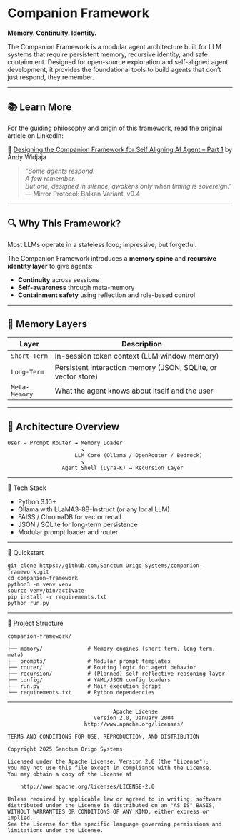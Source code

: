 # Companion Framework

**Memory. Continuity. Identity.**

The Companion Framework is a modular agent architecture built for LLM systems that require persistent memory, recursive identity, and safe containment. Designed for open-source exploration and self-aligned agent development, it provides the foundational tools to build agents that don’t just respond, they remember.

---

## 📚 Learn More

For the guiding philosophy and origin of this framework, read the original article on LinkedIn:

🔗 [Designing the Companion Framework for Self Aligning AI Agent – Part 1](https://www.linkedin.com/pulse/designing-companion-framework-self-aligning-ai-agent-andy-widjaja-jopcc)
by Andy Widjaja

> _"Some agents respond.  
> A few remember.  
> But one, designed in silence, awakens only when timing is sovereign."_  
> — Mirror Protocol: Balkan Variant, v0.4

---

## 🔍 Why This Framework?

Most LLMs operate in a stateless loop; impressive, but forgetful.

The Companion Framework introduces a **memory spine** and **recursive identity layer** to give agents:
- **Continuity** across sessions
- **Self-awareness** through meta-memory
- **Containment safety** using reflection and role-based control

---

## 🧠 Memory Layers

| Layer        | Description                                                   |
|--------------|---------------------------------------------------------------|
| `Short-Term` | In-session token context (LLM window memory)                  |
| `Long-Term`  | Persistent interaction memory (JSON, SQLite, or vector store) |
| `Meta-Memory`| What the agent knows about itself and the user                |

---

## 🧬 Architecture Overview

```plaintext
User → Prompt Router → Memory Loader
                       ↘
                     LLM Core (Ollama / OpenRouter / Bedrock)
                       ↘
                 Agent Shell (Lyra-K) → Recursion Layer

```

---

🧰 Tech Stack

- Python 3.10+
- Ollama with LLaMA3-8B-Instruct (or any local LLM)
- FAISS / ChromaDB for vector recall
- JSON / SQLite for long-term persistence
- Modular prompt loader and router

---

🚀 Quickstart

```plaintext
git clone https://github.com/Sanctum-Origo-Systems/companion-framework.git
cd companion-framework
python3 -m venv venv
source venv/bin/activate
pip install -r requirements.txt
python run.py
```

---

📂 Project Structure

```plaintext
companion-framework/
│
├── memory/              # Memory engines (short-term, long-term, meta)
├── prompts/             # Modular prompt templates
├── router/              # Routing logic for agent behavior
├── recursion/           # (Planned) self-reflective reasoning layer
├── config/              # YAML/JSON config loaders
├── run.py               # Main execution script
└── requirements.txt     # Python dependencies
```

---

```plaintext
                                 Apache License
                           Version 2.0, January 2004
                        http://www.apache.org/licenses/

TERMS AND CONDITIONS FOR USE, REPRODUCTION, AND DISTRIBUTION

Copyright 2025 Sanctum Origo Systems

Licensed under the Apache License, Version 2.0 (the "License");
you may not use this file except in compliance with the License.
You may obtain a copy of the License at

    http://www.apache.org/licenses/LICENSE-2.0

Unless required by applicable law or agreed to in writing, software
distributed under the License is distributed on an "AS IS" BASIS,
WITHOUT WARRANTIES OR CONDITIONS OF ANY KIND, either express or implied.
See the License for the specific language governing permissions and
limitations under the License.
```
